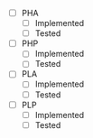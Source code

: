 
- [ ] PHA
	- [ ] Implemented
	- [ ] Tested
- [ ] PHP
	- [ ] Implemented
	- [ ] Tested
- [ ] PLA
	- [ ] Implemented
	- [ ] Tested
- [ ] PLP
	- [ ] Implemented
	- [ ] Tested